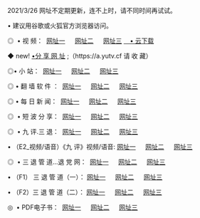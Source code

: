 <p>2021/3/26 网址不定期更新，连不上时，请不同时间再试试。
<p>• 建议用谷歌或火狐官方浏览器访问。
<p>◎  • 视 频： 
<a href="http://hgu.guitarhaven.com/" target="_blank">网址一</a> 　 
<a href="http://hso.guitarhaven.com/" target="_blank">网址二</a> 　 
<a href="http://hso.guitarhaven.com/b.html" target="_blank">网址三</a>
<a href="https://yadi.sk/d/d0sUeAOpal3njw" target="_blank">　• 云下载 </a></p>
<p>◆ new! <a href="http://hpl.guitarhaven.com/a.html">•分 享 网 址</a> ;（https://a.yutv.cf 请 收 藏） </p>

<p>◎•  小 站：  
<a href="http://hgu.guitarhaven.com/f.html" target="_blank">网址一</a> 　 
<a href="http://hso.guitarhaven.com/h.html" target="_blank">网址二</a> 　 
<a href="http://hso.guitarhaven.com/k/" target="_blank">网址三</a></p><p>

<p>◎  • 翻 墙 软 件 ：  
<a href="http://hgu.guitarhaven.com/ff/" target="_blank">网址一</a> 　 
<a href="http://hso.guitarhaven.com/s/read/a1_nd.html" target="_blank">网址二</a> 　 
<a href="http://hso.guitarhaven.com/ff/index.html" target="_blank">网址三</a></p>
<p>◎  • 每 日 新 闻：  
<a href="http://hgu.guitarhaven.com/day/" target="_blank">网址一</a> 　 
<a href="http://hso.guitarhaven.com/day/" target="_blank">网址二</a> 　 
<a href="http://hso.guitarhaven.com/day/index.html" target="_blank">网址三</a></p>
<p>◎   • 短 波 分 享：  
<a href="http://hgu.guitarhaven.com/h/" target="_blank">网址一</a> 　 
<a href="http://hso.guitarhaven.com/h/" target="_blank">网址二</a> 　 
<a href="http://hso.guitarhaven.com/h/index.html" target="_blank">网址三</a></p>
<p>◎   • 九 评.三 退：  
<a href="http://hgu.guitarhaven.com/t/" target="_blank">网址一</a> 　 
<a href="http://hso.guitarhaven.com/v2/index.html" target="_blank">网址二</a> 　 
<a href="http://hso.guitarhaven.com/tt/index.html" target="_blank">网址三</a> 　</p>
<p>  • （E2_视频/语音）《九 评》视频/语音: 
<a href="http://hgu.guitarhaven.com/7738.html" target="_blank">网址一</a> 　 
<a href="http://hso.guitarhaven.com/7614.html" target="_blank">网址二</a> 　 
<a href="http://hso.guitarhaven.com/7633.html" target="_blank">网址三</a></p>
<p>◎   • 三 退 管 道...退 党 网：  
<a href="http://hgu.guitarhaven.com/go/td1.html" target="_blank">网址一</a> 　 
<a href="http://hso.guitarhaven.com/go/td2.html" target="_blank">网址二</a> 　 
<a href="http://hso.guitarhaven.com/go/td3.html" target="_blank">网址三</a></p>
<p>  • （F1） 三 退 管 道（一）： 
<a href="http://hgu.guitarhaven.com/dd/" target="_blank">网址一</a> 　 
<a href="http://hso.guitarhaven.com/s/read/a1_tdx.html" target="_blank">网址二</a> 　 
<a href="http://hso.guitarhaven.com/dd/" target="_blank">网址三</a></p>
<p>  • （F2）三 退 管 道（二）： 
<a href="http://hso.guitarhaven.com/d/" target="_blank">网址一</a> 　 
<a href="http://hgu.guitarhaven.com/d/index.html" target="_blank">网址二</a> 　 
<a href="http://hso.guitarhaven.com/d/" target="_blank">网址三</a></p>
<p>◎   • PDF电子书：  
<a href="http://hgu.guitarhaven.com/p/" target="_blank">网址一</a> 　 
<a href="http://hso.guitarhaven.com/p/index.html" target="_blank">网址二</a> 　 
<a href="http://hso.guitarhaven.com/p/" target="_blank">网址三</a></p>
